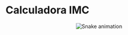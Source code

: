 # Calculadora IMC
<div align="center">

  ![Snake animation](https://s12.aconvert.com/convert/p3r68-cdx67/akotp-hx4q4.gif)
  
</div> 
